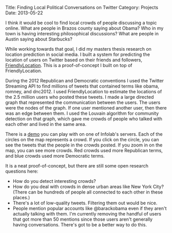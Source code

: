 Title: Finding Local Political Conversations on Twitter
Category: Projects
Date: 2013-05-22

I think it would be cool to find local crowds of people discussing a topic
online.
What are people in Brazos county saying about Obama?
Who in my town is having interesting philosophical discussions?
What are people in Austin saying about Starbucks?

While working towards that goal, I did my masters thesis research on location
prediction in social media.
I built a system for predicting the location of users on Twitter based on their
friends and followers, [FriendlyLocation](https://github.com/jeffamcgee/friendloc).
This is a proof-of-concept I built on top of FriendlyLocation.

During the 2012 Republican and Democratic conventions I used the Twitter
Streaming API to find millions of tweets that contained terms like obama,
romney, and dnc2012.
I used FriendlyLocation to estimate the locations of the 2.5 million users who
posted these tweets.
I made a large directed graph that represented the communication between the users.
The users were the nodes of the graph.
If one user mentioned another user, then there was an edge between them.
I used the Louvain algorithm for community detection on that graph, which gave
me crowds of people who talked with each other and lived in the same area.


There is a <a href="">demo</a> you can play with on one of Infolab's servers.
Each of the circles on the map represents a crowd.
If you click on the circle, you can see the tweets that the people in the
crowds posted.
If you zoom in on the map, you can see more crowds.
Red crowds used more Republican terms, and blue crowds used more Democratic
terms.

It is a neat proof-of-concept, but there are still some open research questions
here:

* How do you detect interesting crowds?
* How do you deal with crowds in dense urban areas like New York City? (There
  can be hundreds of people all connected to each other in these places.)
* There's a lot of low-quality tweets. Filtering them out would be nice.
* People mention popular accounts like @barackobama even if they aren't
  actually talking with them. I'm currently removing the handful of users that
  got more than 50 mentions since those users aren't generally having
  conversations. There's got to be a better way to do this.

